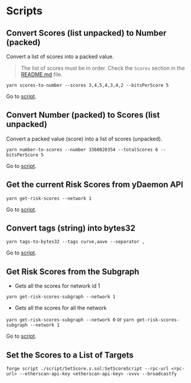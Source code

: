 # Scripts

## Convert Scores (list unpacked) to Number (packed)

Convert a list of scores into a packed value.

> The list of scores must be in order. Check the `Scores` section in the [README.md](./README.md) file.

`yarn scores-to-number --scores 3,4,5,4,3,4,2 --bitsPerScore 5`

Go to [script](./script/scores-to-number.ts).

## Convert Number (packed) to Scores (list unpacked)

Convert a packed value (score) into a list of scores (unpacked).

`yarn number-to-scores --number 3360820354 --totalScores 6 --bitsPerScore 5`

Go to [script](./script/number-to-scores.ts).

## Get the current Risk Scores from yDaemon API

`yarn get-risk-scores --network 1`

Go to [script](./script/getCurrentRiskScores.ts).

## Convert tags (string) into bytes32

`yarn tags-to-bytes32 --tags curve,aave --separator ,`

Go to [script](./script/tags-to-bytes32.ts).

## Get Risk Scores from the Subgraph

- Gets all the scores for network id 1

`yarn get-risk-scores-subgraph --network 1`

- Gets all the scores for all the network

`yarn get-risk-scores-subgraph --network 0` or `yarn get-risk-scores-subgraph --network 1`

Go to [script](./script/get-risk-scores-subgraph.ts).

## Set the Scores to a List of Targets

`forge script ./script/SetScore.s.sol:SetScoreScript --rpc-url <rpc-url> --etherscan-api-key <etherscan-api-key> -vvvv --broadcastfy`
